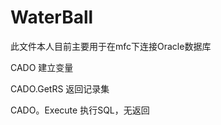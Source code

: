 # WaterBall

此文件本人目前主要用于在mfc下连接Oracle数据库

CADO 建立变量

CADO.GetRS      返回记录集

CADO。Execute   执行SQL，无返回

